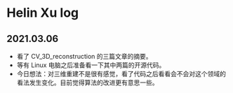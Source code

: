 # Helin Xu log

## 2021.03.06

- 看了 CV_3D_reconstruction 的三篇文章的摘要。
- 等有 Linux 电脑之后准备看一下其中两篇的开源代码。
- 今日想法：对三维重建不是很有感觉，看了代码之后看看会不会对这个领域的看法发生变化。目前觉得算法的改进更有意思一些。